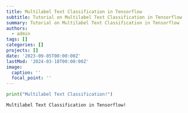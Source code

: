 ```yaml
---
title: Multilabel Text Classification in Tensorflow
subtitle: Tutorial on Multilabel Text Classification in Tensorflow
summary: Tutorial on Multilabel Text Classification in Tensorflow
authors:
  - admin
tags: []
categories: []
projects: []
date: '2023-09-05T00:00:00Z'
lastMod: '2024-03-18T00:00:00Z'
image:
  caption: ''
  focal_point: ''
---
```


```python
print("Multilabel Text Classification!")
```

    Multilabel Text Classification in Tensorflow!


